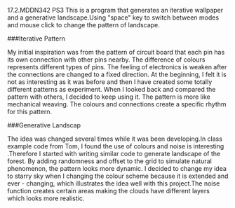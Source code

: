17.2.MDDN342 PS3
This is a program that generates an iterative wallpaper and a generative landscape.Using "space" key to switch between modes and mouse click to change the pattern of landscape.

###Iterative Pattern

My initial inspiration was from the pattern of circuit board that each pin has its own connection with other pins nearby. The difference of colours represents different types of pins. The feeling of electronics is weaken after the connections are changed to a fixed direction. At the beginning, I felt it is not as interesting as it was before and then I have created some totally different patterns as experiment. When I looked back and compared the pattern with others, I decided to keep using it. The pattern is more like mechanical weaving. The colours and connections create a specific rhythm for this pattern.

###Generative Landscap

The idea was changed several times while it was been developing.In class example code from Tom, I found the use of colours and noise is interesting .Therefore I started with writing similar code to generate landscape of the forest. By adding randomness and offset to the grid to simulate natural phenomenon, the pattern looks more dynamic. I decided to change my idea to starry sky when I changing the colour scheme because it is extended and ever - changing, which illustrates the idea well with this project.The noise function creates certain areas making the clouds have different layers which looks more realistic.